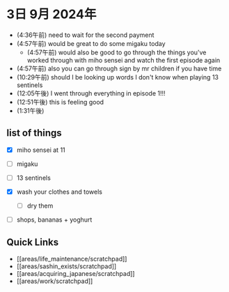 # 3日 9月 2024年
- (4:36午前) need to wait for the second payment
- (4:57午前) would be great to do some migaku today
  - (4:57午前) would also be good to go through the things you've worked through with miho sensei and watch the first episode again
- (4:57午前) also you can go through sign by mr children if you have time
- (10:29午前) should I be looking up words I don't know when playing 13 sentinels
- (12:05午後) I went through everything in episode 1!!!
- (12:51午後) this is feeling good
- (1:31午後)






## list of things
  - [x] miho sensei at 11
  - [ ] migaku
  - [ ] 13 sentinels
  - [x] wash your clothes and towels
    - [ ] dry them
  - [ ] shops, bananas + yoghurt



 



## Quick Links
- [[areas/life_maintenance/scratchpad]]
- [[areas/sashin_exists/scratchpad]]
- [[areas/acquiring_japanese/scratchpad]]
- [[areas/work/scratchpad]]
